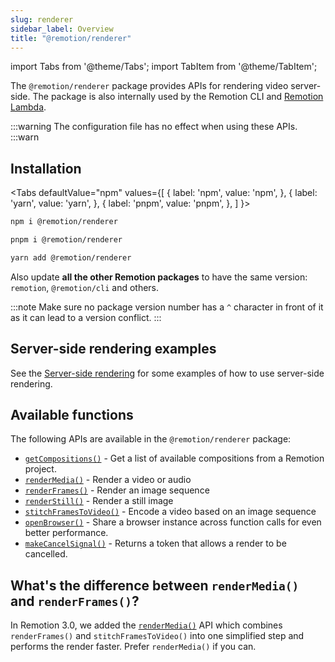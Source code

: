 ```yaml
---
slug: renderer
sidebar_label: Overview
title: "@remotion/renderer"
---
```


import Tabs from '@theme/Tabs';
import TabItem from '@theme/TabItem';

The `@remotion/renderer` package provides APIs for rendering video server-side.
The package is also internally used by the Remotion CLI and [Remotion Lambda](/docs/lambda).

:::warning
The configuration file has no effect when using these APIs.
:::warn

## Installation

<Tabs
defaultValue="npm"
values={[
{ label: 'npm', value: 'npm', },
{ label: 'yarn', value: 'yarn', },
{ label: 'pnpm', value: 'pnpm', },
]
}>
<TabItem value="npm">

```bash
npm i @remotion/renderer
```

  </TabItem>

  <TabItem value="pnpm">

```bash
pnpm i @remotion/renderer
```

  </TabItem>

  <TabItem value="yarn">

```bash
yarn add @remotion/renderer
```

  </TabItem>
</Tabs>

Also update **all the other Remotion packages** to have the same version: `remotion`, `@remotion/cli` and others.

:::note
Make sure no package version number has a `^` character in front of it as it can lead to a version conflict.
:::

## Server-side rendering examples

See the [Server-side rendering](/docs/ssr) for some examples of how to use server-side rendering.

## Available functions

The following APIs are available in the `@remotion/renderer` package:

- [`getCompositions()`](/docs/renderer/get-compositions) - Get a list of available compositions from a Remotion project.
- [`renderMedia()`](/docs/renderer/render-media) - Render a video or audio
- [`renderFrames()`](/docs/renderer/render-frames) - Render an image sequence
- [`renderStill()`](/docs/renderer/render-still) - Render a still image
- [`stitchFramesToVideo()`](/docs/renderer/stitch-frames-to-video) - Encode a video based on an image sequence
- [`openBrowser()`](/docs/renderer/open-browser) - Share a browser instance across function calls for even better performance.
- [`makeCancelSignal()`](/docs/renderer/make-cancel-signal) - Returns a token that allows a render to be cancelled.

## What's the difference between `renderMedia()` and `renderFrames()`?

In Remotion 3.0, we added the [`renderMedia()`](/docs/renderer/render-media) API which combines `renderFrames()` and `stitchFramesToVideo()` into one simplified step and performs the render faster. Prefer `renderMedia()` if you can.

